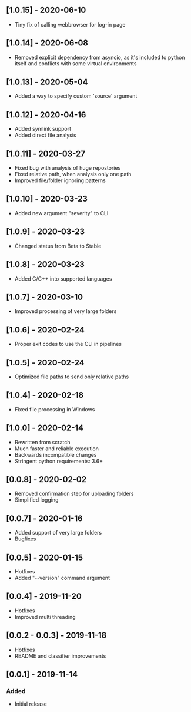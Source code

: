 ## [1.0.15] - 2020-06-10
- Tiny fix of calling webbrowser for log-in page

## [1.0.14] - 2020-06-08
- Removed explicit dependency from asyncio, as it's included to python itself and conflicts with some virtual environments

## [1.0.13] - 2020-05-04
- Added a way to specify custom 'source' argument

## [1.0.12] - 2020-04-16
- Added symlink support
- Added direct file analysis

## [1.0.11] - 2020-03-27
- Fixed bug with analysis of huge repostories
- Fixed relative path, when analysis only one path
- Improved file/folder ignoring patterns

## [1.0.10] - 2020-03-23
- Added new argument "severity" to CLI

## [1.0.9] - 2020-03-23
- Changed status from Beta to Stable

## [1.0.8] - 2020-03-23
- Added C/C++ into supported languages

## [1.0.7] - 2020-03-10
- Improved processing of very large folders

## [1.0.6] - 2020-02-24
- Proper exit codes to use the CLI in pipelines

## [1.0.5] - 2020-02-24
- Optimized file paths to send only relative paths

## [1.0.4] - 2020-02-18
- Fixed file processing in Windows

## [1.0.0] - 2020-02-14
- Rewritten from scratch
- Much faster and reliable execution
- Backwards incompatible changes
- Stringent python requirements: 3.6+

## [0.0.8] - 2020-02-02
- Removed confirmation step for uploading folders
- Simplified logging

## [0.0.7] - 2020-01-16
- Added support of very large folders
- Bugfixes

## [0.0.5] - 2020-01-15
- Hotfixes
- Added "--version" command argument

## [0.0.4] - 2019-11-20
- Hotfixes
- Improved multi threading

## [0.0.2 - 0.0.3] - 2019-11-18
- Hotfixes
- README and classifier improvements

## [0.0.1] - 2019-11-14
### Added
- Initial release
